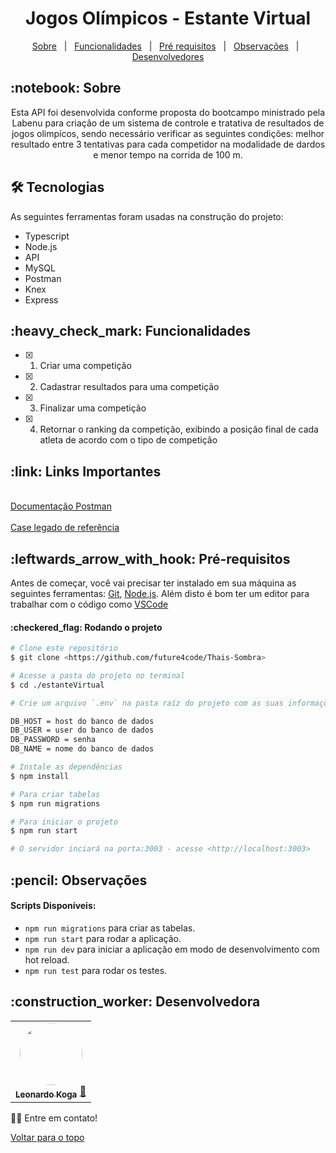 <h1 align="center" id="top"> Jogos Olímpicos - Estante Virtual </h1>

<p align="center">
  <a href="#sobre">Sobre</a> &#xa0; | &#xa0; 
  <a href="#funciona">Funcionalidades</a> &#xa0; | &#xa0;
  <a href="#requisitos">Pré requisitos</a> &#xa0; | &#xa0;
  <a href="#observacoes">Observações</a> &#xa0; | &#xa0;
  <a href="#desenvolvedores">Desenvolvedores</a>
</p>

<h2 id="sobre">:notebook: Sobre </h2>

<p align="center">Esta API foi desenvolvida conforme proposta do bootcampo ministrado pela Labenu para criação de um sistema de controle e tratativa de resultados de jogos olimpícos, sendo necessário verificar as seguintes condições: melhor resultado entre 3 tentativas para cada competidor na modalidade de dardos e menor tempo na corrida de 100 m.</p>

<h2 id="tecnologias"> 🛠 Tecnologias </h2>

As seguintes ferramentas foram usadas na construção do projeto:

* Typescript
* Node.js
* API
* MySQL
* Postman
* Knex
* Express

<h2 id="funciona">:heavy_check_mark: Funcionalidades</h2>

- [x] 1. Criar uma competição
- [x] 2. Cadastrar resultados para uma competição
- [x] 3. Finalizar uma competição
- [x] 4. Retornar o ranking da competição, exibindo a posição final de cada atleta de acordo com o tipo de competição

<h2 id="link">:link: Links Importantes</h2>
<br><a href="https://documenter.getpostman.com/view/21113707/2s93Xzw24X">Documentação Postman</a></br>
<br><a href="https://github.com/estantevirtual/teste_ev">Case legado de referência</a></br>

<h2 id="requisitos">:leftwards_arrow_with_hook: Pré-requisitos</h2>

Antes de começar, você vai precisar ter instalado em sua máquina as seguintes ferramentas:
[Git](https://git-scm.com), [Node.js](https://nodejs.org/en/). 
Além disto é bom ter um editor para trabalhar com o código como [VSCode](https://code.visualstudio.com/)

<h4>:checkered_flag: Rodando o projeto </h4>

```bash
# Clone este repositório
$ git clone <https://github.com/future4code/Thais-Sombra>

# Acesse a pasta do projeto no terminal
$ cd ./estanteVirtual

# Crie um arquivo `.env` na pasta raíz do projeto com as suas informações:

DB_HOST = host do banco de dados
DB_USER = user do banco de dados
DB_PASSWORD = senha
DB_NAME = nome do banco de dados

# Instale as dependências
$ npm install

# Para criar tabelas
$ npm run migrations

# Para iniciar o projeto
$ npm run start

# O servidor inciará na porta:3003 - acesse <http://localhost:3003>
```

<h2 id="observacoes">:pencil: Observações</h2>

<a id="pt-scripts"></a>
#### Scripts Disponíveis:
* `npm run migrations` para criar as tabelas.
* `npm run start` para rodar a aplicação.
* `npm run dev` para iniciar a aplicação em modo de desenvolvimento com hot reload.
* `npm run test` para rodar os testes.

<h2 id="desenvolvedores">:construction_worker: Desenvolvedora</h2>

<table> 
<tr>
    
 <td align="center"><a href="https://github.com/leokoga"><img style="border-radius: 50%" src="https://avatars.githubusercontent.com/u/80704054?v=4" width="100px" alt=""/>
 <br />
 <sub><b>Leonardo Koga</b></sub></a> <a href="https://github.com/leokoga">🚀</a></td>
 
</tr>
  
</table>

👋🏽 Entre em contato!

<a href="#top">Voltar para o topo</a>